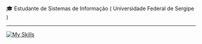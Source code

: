 
<p>🎓 Estudante de Sistemas de Informação ( Universidade Federal de Sergipe ) </p>
<hr>

[![My Skills](https://skillicons.dev/icons?i=java,spring,arduino,postman,postgresql,git)](https://skillicons.dev)
<!-- cpp,kafka,docker,aws -->
